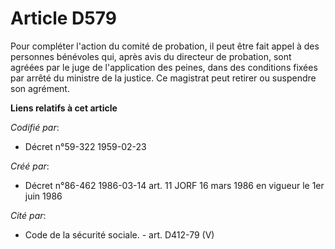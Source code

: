 # Article D579

Pour compléter l'action du comité de probation, il peut être fait appel à des personnes bénévoles qui, après avis du
directeur de probation, sont agréées par le juge de l'application des peines, dans des conditions fixées par arrêté du
ministre de la justice. Ce magistrat peut retirer ou suspendre son agrément.

**Liens relatifs à cet article**

_Codifié par_:

  - Décret n°59-322 1959-02-23

_Créé par_:

  - Décret n°86-462 1986-03-14 art. 11 JORF 16 mars 1986 en vigueur le 1er juin 1986

_Cité par_:

  - Code de la sécurité sociale. - art. D412-79 (V)
